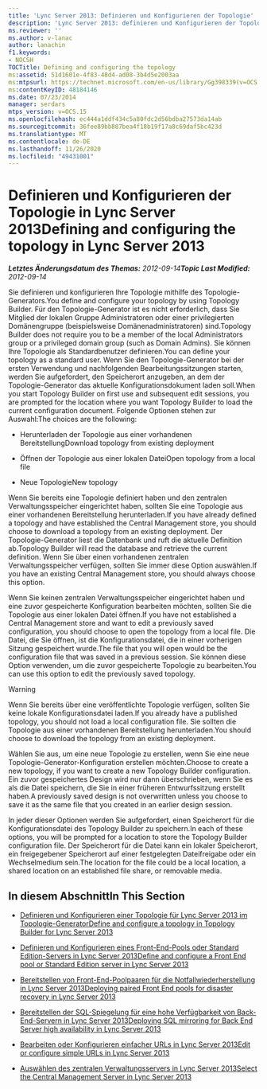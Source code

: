 ```yaml
---
title: 'Lync Server 2013: Definieren und Konfigurieren der Topologie'
description: 'Lync Server 2013: definieren und Konfigurieren der Topologie.'
ms.reviewer: ''
ms.author: v-lanac
author: lanachin
f1.keywords:
- NOCSH
TOCTitle: Defining and configuring the topology
ms:assetid: 51d1601e-4f83-48d4-ad08-3b4d5e2003aa
ms:mtpsurl: https://technet.microsoft.com/en-us/library/Gg398339(v=OCS.15)
ms:contentKeyID: 48184146
ms.date: 07/23/2014
manager: serdars
mtps_version: v=OCS.15
ms.openlocfilehash: ec444a1ddf434c5a80fdc2d56bdba27573da14ab
ms.sourcegitcommit: 36fee89bb887bea4f18b19f17a8c69daf5bc423d
ms.translationtype: MT
ms.contentlocale: de-DE
ms.lasthandoff: 11/26/2020
ms.locfileid: "49431001"
---
```

# <a name="defining-and-configuring-the-topology-in-lync-server-2013"></a><span data-ttu-id="32af5-103">Definieren und Konfigurieren der Topologie in Lync Server 2013</span><span class="sxs-lookup"><span data-stu-id="32af5-103">Defining and configuring the topology in Lync Server 2013</span></span>

<div data-xmlns="http://www.w3.org/1999/xhtml">

<div class="topic" data-xmlns="http://www.w3.org/1999/xhtml" data-msxsl="urn:schemas-microsoft-com:xslt" data-cs="https://msdn.microsoft.com/">

<div data-asp="https://msdn2.microsoft.com/asp">



</div>

<div id="mainSection">

<div id="mainBody"><span data-ttu-id="32af5-104">

<span> </span></span><span class="sxs-lookup"><span data-stu-id="32af5-104">

<span> </span></span></span>

<span data-ttu-id="32af5-105">_**Letztes Änderungsdatum des Themas:** 2012-09-14_</span><span class="sxs-lookup"><span data-stu-id="32af5-105">_**Topic Last Modified:** 2012-09-14_</span></span>

<span data-ttu-id="32af5-106">Sie definieren und konfigurieren Ihre Topologie mithilfe des Topologie-Generators.</span><span class="sxs-lookup"><span data-stu-id="32af5-106">You define and configure your topology by using Topology Builder.</span></span> <span data-ttu-id="32af5-107">Für den Topologie-Generator ist es nicht erforderlich, dass Sie Mitglied der lokalen Gruppe Administratoren oder einer privilegierten Domänengruppe (beispielsweise Domänenadministratoren) sind.</span><span class="sxs-lookup"><span data-stu-id="32af5-107">Topology Builder does not require you to be a member of the local Administrators group or a privileged domain group (such as Domain Admins).</span></span> <span data-ttu-id="32af5-108">Sie können Ihre Topologie als Standardbenutzer definieren.</span><span class="sxs-lookup"><span data-stu-id="32af5-108">You can define your topology as a standard user.</span></span> <span data-ttu-id="32af5-109">Wenn Sie den Topologie-Generator bei der ersten Verwendung und nachfolgenden Bearbeitungssitzungen starten, werden Sie aufgefordert, den Speicherort anzugeben, an dem der Topologie-Generator das aktuelle Konfigurationsdokument laden soll.</span><span class="sxs-lookup"><span data-stu-id="32af5-109">When you start Topology Builder on first use and subsequent edit sessions, you are prompted for the location where you want Topology Builder to load the current configuration document.</span></span> <span data-ttu-id="32af5-110">Folgende Optionen stehen zur Auswahl:</span><span class="sxs-lookup"><span data-stu-id="32af5-110">The choices are the following:</span></span>

  - <span data-ttu-id="32af5-111">Herunterladen der Topologie aus einer vorhandenen Bereitstellung</span><span class="sxs-lookup"><span data-stu-id="32af5-111">Download topology from existing deployment</span></span>

  - <span data-ttu-id="32af5-112">Öffnen der Topologie aus einer lokalen Datei</span><span class="sxs-lookup"><span data-stu-id="32af5-112">Open topology from a local file</span></span>

  - <span data-ttu-id="32af5-113">Neue Topologie</span><span class="sxs-lookup"><span data-stu-id="32af5-113">New topology</span></span>

<span data-ttu-id="32af5-114">Wenn Sie bereits eine Topologie definiert haben und den zentralen Verwaltungsspeicher eingerichtet haben, sollten Sie eine Topologie aus einer vorhandenen Bereitstellung herunterladen.</span><span class="sxs-lookup"><span data-stu-id="32af5-114">If you have already defined a topology and have established the Central Management store, you should choose to download a topology from an existing deployment.</span></span> <span data-ttu-id="32af5-115">Der Topologie-Generator liest die Datenbank und ruft die aktuelle Definition ab.</span><span class="sxs-lookup"><span data-stu-id="32af5-115">Topology Builder will read the database and retrieve the current definition.</span></span> <span data-ttu-id="32af5-116">Wenn Sie über einen vorhandenen zentralen Verwaltungsspeicher verfügen, sollten Sie immer diese Option auswählen.</span><span class="sxs-lookup"><span data-stu-id="32af5-116">If you have an existing Central Management store, you should always choose this option.</span></span>

<span data-ttu-id="32af5-117">Wenn Sie keinen zentralen Verwaltungsspeicher eingerichtet haben und eine zuvor gespeicherte Konfiguration bearbeiten möchten, sollten Sie die Topologie aus einer lokalen Datei öffnen.</span><span class="sxs-lookup"><span data-stu-id="32af5-117">If you have not established a Central Management store and want to edit a previously saved configuration, you should choose to open the topology from a local file.</span></span> <span data-ttu-id="32af5-118">Die Datei, die Sie öffnen, ist die Konfigurationsdatei, die in einer vorherigen Sitzung gespeichert wurde.</span><span class="sxs-lookup"><span data-stu-id="32af5-118">The file that you will open would be the configuration file that was saved in a previous session.</span></span> <span data-ttu-id="32af5-119">Sie können diese Option verwenden, um die zuvor gespeicherte Topologie zu bearbeiten.</span><span class="sxs-lookup"><span data-stu-id="32af5-119">You can use this option to edit the previously saved topology.</span></span>

<div>


> [!WARNING]  
> <span data-ttu-id="32af5-120">Wenn Sie bereits über eine veröffentlichte Topologie verfügen, sollten Sie keine lokale Konfigurationsdatei laden.</span><span class="sxs-lookup"><span data-stu-id="32af5-120">If you already have a published topology, you should not load a local configuration file.</span></span> <span data-ttu-id="32af5-121">Sie sollten die Topologie aus einer vorhandenen Bereitstellung herunterladen.</span><span class="sxs-lookup"><span data-stu-id="32af5-121">You should choose to download the topology from an existing deployment.</span></span>



</div>

<span data-ttu-id="32af5-122">Wählen Sie aus, um eine neue Topologie zu erstellen, wenn Sie eine neue Topologie-Generator-Konfiguration erstellen möchten.</span><span class="sxs-lookup"><span data-stu-id="32af5-122">Choose to create a new topology, if you want to create a new Topology Builder configuration.</span></span> <span data-ttu-id="32af5-123">Ein zuvor gespeichertes Design wird nur dann überschrieben, wenn Sie es als die Datei speichern, die Sie in einer früheren Entwurfssitzung erstellt haben.</span><span class="sxs-lookup"><span data-stu-id="32af5-123">A previously saved design is not overwritten unless you choose to save it as the same file that you created in an earlier design session.</span></span>

<span data-ttu-id="32af5-124">In jeder dieser Optionen werden Sie aufgefordert, einen Speicherort für die Konfigurationsdatei des Topology Builder zu speichern.</span><span class="sxs-lookup"><span data-stu-id="32af5-124">In each of these options, you will be prompted for a location to store the Topology Builder configuration file.</span></span> <span data-ttu-id="32af5-125">Der Speicherort für die Datei kann ein lokaler Speicherort, ein freigegebener Speicherort auf einer festgelegten Dateifreigabe oder ein Wechselmedium sein.</span><span class="sxs-lookup"><span data-stu-id="32af5-125">The location for the file could be a local location, a shared location on an established file share, or removable media.</span></span>

<div>

## <a name="in-this-section"></a><span data-ttu-id="32af5-126">In diesem Abschnitt</span><span class="sxs-lookup"><span data-stu-id="32af5-126">In This Section</span></span>

  - [<span data-ttu-id="32af5-127">Definieren und Konfigurieren einer Topologie für Lync Server 2013 im Topologie-Generator</span><span class="sxs-lookup"><span data-stu-id="32af5-127">Define and configure a topology in Topology Builder for Lync Server 2013</span></span>](lync-server-2013-define-and-configure-a-topology-in-topology-builder.md)

  - [<span data-ttu-id="32af5-128">Definieren und Konfigurieren eines Front-End-Pools oder Standard Edition-Servers in Lync Server 2013</span><span class="sxs-lookup"><span data-stu-id="32af5-128">Define and configure a Front End pool or Standard Edition server in Lync Server 2013</span></span>](lync-server-2013-define-and-configure-a-front-end-pool-or-standard-edition-server.md)

  - [<span data-ttu-id="32af5-129">Bereitstellen von Front-End-Poolpaaren für die Notfallwiederherstellung in Lync Server 2013</span><span class="sxs-lookup"><span data-stu-id="32af5-129">Deploying paired Front End pools for disaster recovery in Lync Server 2013</span></span>](lync-server-2013-deploying-paired-front-end-pools-for-disaster-recovery.md)

  - [<span data-ttu-id="32af5-130">Bereitstellen der SQL-Spiegelung für eine hohe Verfügbarkeit von Back-End-Servern in Lync Server 2013</span><span class="sxs-lookup"><span data-stu-id="32af5-130">Deploying SQL mirroring for Back End Server high availability in Lync Server 2013</span></span>](lync-server-2013-deploying-sql-mirroring-for-back-end-server-high-availability.md)

  - [<span data-ttu-id="32af5-131">Bearbeiten oder Konfigurieren einfacher URLs in Lync Server 2013</span><span class="sxs-lookup"><span data-stu-id="32af5-131">Edit or configure simple URLs in Lync Server 2013</span></span>](lync-server-2013-edit-or-configure-simple-urls.md)

  - [<span data-ttu-id="32af5-132">Auswählen des zentralen Verwaltungsservers in Lync Server 2013</span><span class="sxs-lookup"><span data-stu-id="32af5-132">Select the Central Management Server in Lync Server 2013</span></span>](lync-server-2013-select-the-central-management-server.md)

<span data-ttu-id="32af5-133"></div>

</div>

<span> </span>

</div>

</div>

</span><span class="sxs-lookup"><span data-stu-id="32af5-133"></div>

</div>

<span> </span>

</div>

</div>

</span></span></div>

